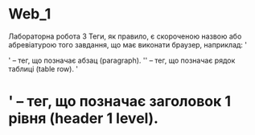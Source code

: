 # Web_1
Лабораторна робота 3
Теги, як правило, є скороченою назвою або абревіатурою того завдання, що має виконати браузер, наприклад:
'<p>' – тег, що позначає абзац (paragraph).
'<tr>' – тег, що позначає рядок таблиці (table row).
'<h1>' – тег, що позначає заголовок 1 рівня (header 1 level).
